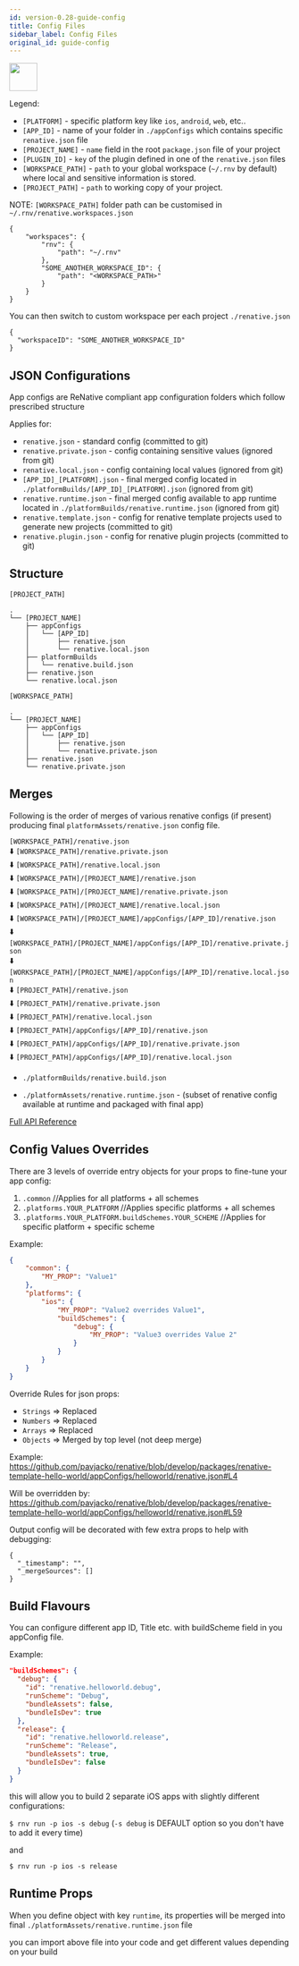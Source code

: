 ```yaml
---
id: version-0.28-guide-config
title: Config Files
sidebar_label: Config Files
original_id: guide-config
---
```


<img src="https://renative.org/img/ic_configuration.png" width=50 height=50 />

Legend:

-   `[PLATFORM]` - specific platform key like `ios`, `android`, `web`, etc..
-   `[APP_ID]` - name of your folder in `./appConfigs` which contains specific `renative.json` file
-   `[PROJECT_NAME]` - `name` field in the root `package.json` file of your project
-   `[PLUGIN_ID]` - `key` of the plugin defined in one of the `renative.json` files
-   `[WORKSPACE_PATH]` - `path` to your global workspace (`~/.rnv` by default) where local and sensitive information is stored.
-   `[PROJECT_PATH]` - `path` to working copy of your project.

NOTE: `[WORKSPACE_PATH]` folder path can be customised in `~/.rnv/renative.workspaces.json`

```
{
    "workspaces": {
        "rnv": {
            "path": "~/.rnv"
        },
        "SOME_ANOTHER_WORKSPACE_ID": {
            "path": "<WORKSPACE_PATH>"
        }
    }
}
```

You can then switch to custom workspace per each project `./renative.json`

```
{
  "workspaceID": "SOME_ANOTHER_WORKSPACE_ID"
}
```

## JSON Configurations

App configs are ReNative compliant app configuration folders which follow prescribed structure

Applies for:

-   `renative.json` - standard config (committed to git)
-   `renative.private.json` - config containing sensitive values (ignored from git)
-   `renative.local.json` - config containing local values (ignored from git)
-   `[APP_ID]_[PLATFORM].json` - final merged config located in `./platformBuilds/[APP_ID]_[PLATFORM].json` (ignored from git)
-   `renative.runtime.json` - final merged config available to app runtime located in `./platformBuilds/renative.runtime.json` (ignored from git)
-   `renative.template.json` - config for renative template projects used to generate new projects (committed to git)
-   `renative.plugin.json` - config for renative plugin projects (committed to git)

## Structure

`[PROJECT_PATH]`

    .
    └── [PROJECT_NAME]
        ├── appConfigs
        │   └── [APP_ID]
        │       ├── renative.json
        │       └── renative.local.json
        ├── platformBuilds
        │   └── renative.build.json
        ├── renative.json
        └── renative.local.json

`[WORKSPACE_PATH]`

    .
    └── [PROJECT_NAME]
        ├── appConfigs
        │   └── [APP_ID]
        │       ├── renative.json
        │       └── renative.private.json
        ├── renative.json
        └── renative.private.json

## Merges

Following is the order of merges of various renative configs (if present) producing final `platformAssets/renative.json` config file.

`[WORKSPACE_PATH]/renative.json`</br>
⬇️
`[WORKSPACE_PATH]/renative.private.json`</br>
⬇️
`[WORKSPACE_PATH]/renative.local.json`</br>
⬇️
`[WORKSPACE_PATH]/[PROJECT_NAME]/renative.json`</br>
⬇️
`[WORKSPACE_PATH]/[PROJECT_NAME]/renative.private.json`</br>
⬇️
`[WORKSPACE_PATH]/[PROJECT_NAME]/renative.local.json`</br>
⬇️
`[WORKSPACE_PATH]/[PROJECT_NAME]/appConfigs/[APP_ID]/renative.json`</br>
⬇️
`[WORKSPACE_PATH]/[PROJECT_NAME]/appConfigs/[APP_ID]/renative.private.json`</br>
⬇️
`[WORKSPACE_PATH]/[PROJECT_NAME]/appConfigs/[APP_ID]/renative.local.json`</br>
⬇️
`[PROJECT_PATH]/renative.json`</br>
⬇️
`[PROJECT_PATH]/renative.private.json`</br>
⬇️
`[PROJECT_PATH]/renative.local.json`</br>
⬇️
`[PROJECT_PATH]/appConfigs/[APP_ID]/renative.json`</br>
⬇️
`[PROJECT_PATH]/appConfigs/[APP_ID]/renative.private.json`</br>
⬇️
`[PROJECT_PATH]/appConfigs/[APP_ID]/renative.local.json`</br>

-   `./platformBuilds/renative.build.json`

-   `./platformAssets/renative.runtime.json` - (subset of renative config available at runtime and packaged with final app)

[Full API Reference](api-config.md)

## Config Values Overrides

There are 3 levels of override entry objects for your props to fine-tune your app config:

1. `.common` //Applies for all platforms + all schemes
2. `.platforms.YOUR_PLATFORM` //Applies specific platforms + all schemes
3. `.platforms.YOUR_PLATFORM.buildSchemes.YOUR_SCHEME` //Applies for specific platform + specific scheme

Example:

```json
{
    "common": {
        "MY_PROP": "Value1"
    },
    "platforms": {
        "ios": {
            "MY_PROP": "Value2 overrides Value1",
            "buildSchemes": {
                "debug": {
                    "MY_PROP": "Value3 overrides Value 2"
                }
            }
        }
    }
}
```

Override Rules for json props:

-   `Strings` => Replaced
-   `Numbers` => Replaced
-   `Arrays` => Replaced
-   `Objects` => Merged by top level (not deep merge)

Example:
https://github.com/pavjacko/renative/blob/develop/packages/renative-template-hello-world/appConfigs/helloworld/renative.json#L4

Will be overridden by:
https://github.com/pavjacko/renative/blob/develop/packages/renative-template-hello-world/appConfigs/helloworld/renative.json#L59

Output config will be decorated with few extra props to help with debugging:

```
{
  "_timestamp": "",
  "_mergeSources": []
}
```

## Build Flavours

You can configure different app ID, Title etc. with buildScheme field in you appConfig file.

Example:

```json
"buildSchemes": {
  "debug": {
    "id": "renative.helloworld.debug",
    "runScheme": "Debug",
    "bundleAssets": false,
    "bundleIsDev": true
  },
  "release": {
    "id": "renative.helloworld.release",
    "runScheme": "Release",
    "bundleAssets": true,
    "bundleIsDev": false
  }
}
```

this will allow you to build 2 separate iOS apps with slightly different configurations:

`$ rnv run -p ios -s debug` (`-s debug` is DEFAULT option so you don't have to add it every time)

and

`$ rnv run -p ios -s release`

## Runtime Props

When you define object with key `runtime`, its properties will be merged into final `./platformAssets/renative.runtime.json` file

you can import above file into your code and get different values depending on your build
